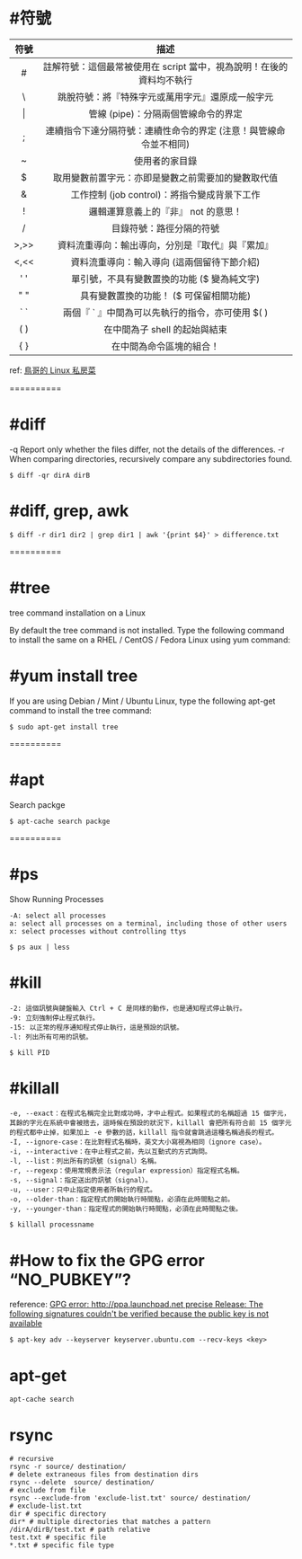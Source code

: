 # #符號
| 符號 	| 描述 	|
|:-----:	|:--------------------------------------------------------------------:	|
| # 	| 註解符號：這個最常被使用在 script 當中，視為說明！在後的資料均不執行 	|
| \\ 	| 跳脫符號：將『特殊字元或萬用字元』還原成一般字元 	|
| \| 	| 管線 (pipe)：分隔兩個管線命令的界定 	|
| ; 	| 連續指令下達分隔符號：連續性命令的界定 (注意！與管線命令並不相同) 	|
| ~ 	| 使用者的家目錄 	|
| $ 	| 取用變數前置字元：亦即是變數之前需要加的變數取代值 	|
| & 	| 工作控制 (job control)：將指令變成背景下工作 	|
| ! 	| 邏輯運算意義上的『非』 not 的意思！ 	|
| / 	| 目錄符號：路徑分隔的符號 	|
| >,>> 	| 資料流重導向：輸出導向，分別是『取代』與『累加』 	|
| <,<< 	| 資料流重導向：輸入導向 (這兩個留待下節介紹) 	|
| ' ' 	| 單引號，不具有變數置換的功能 ($ 變為純文字) 	|
| " " 	| 具有變數置換的功能！ ($ 可保留相關功能) 	|
| \` \` 	| 兩個『 ` 』中間為可以先執行的指令，亦可使用 $( ) 	|
| ( ) 	| 在中間為子 shell 的起始與結束 	|
| { } 	| 在中間為命令區塊的組合！ 	|

ref: [鳥哥的 Linux 私房菜](http://linux.vbird.org/linux_basic/0320bash.php#settings_wildcard)

==========

# #diff
  -q   Report only whether the files differ, not the details of the differences.
  -r   When comparing directories, recursively compare any subdirectories found.
  
	$ diff -qr dirA dirB

# #diff, grep, awk

	$ diff -r dir1 dir2 | grep dir1 | awk '{print $4}' > difference.txt

==========

# #tree
tree command installation on a Linux

By default the tree command is not installed. Type the following command to install the same on a RHEL / CentOS / Fedora Linux using yum command:
# #yum install tree

If you are using Debian / Mint / Ubuntu Linux, type the following apt-get command to install the tree command:

	$ sudo apt-get install tree

==========

# #apt

Search packge

	$ apt-cache search packge

==========

# #ps

Show Running Processes

    -A: select all processes
    a: select all processes on a terminal, including those of other users
    x: select processes without controlling ttys

>

	$ ps aux | less

# #kill
	
    -2: 這個訊號與鍵盤輸入 Ctrl + C 是同樣的動作，也是通知程式停止執行。
    -9: 立刻強制停止程式執行。
    -15: 以正常的程序通知程式停止執行，這是預設的訊號。
    -l: 列出所有可用的訊號。

>

	$ kill PID

# #killall

    -e, --exact：在程式名稱完全比對成功時，才中止程式。如果程式的名稱超過 15 個字元，其餘的字元在系統中會被捨去，這時候在預設的狀況下，killall 會把所有符合前 15 個字元的程式都中止掉，如果加上 -e 參數的話，killall 指令就會跳過這種名稱過長的程式。
    -I, --ignore-case：在比對程式名稱時，英文大小寫視為相同（ignore case）。
    -i, --interactive：在中止程式之前，先以互動式的方式詢問。
    -l, --list：列出所有的訊號（signal）名稱。
    -r, --regexp：使用常規表示法（regular expression）指定程式名稱。
    -s, --signal：指定送出的訊號（signal）。
    -u, --user：只中止指定使用者所執行的程式。
    -o, --older-than：指定程式的開始執行時間點，必須在此時間點之前。
    -y, --younger-than：指定程式的開始執行時間點，必須在此時間點之後。

>

    $ killall processname
	
# #How to fix the GPG error “NO_PUBKEY”?

reference: [GPG error: http://ppa.launchpad.net precise Release: The following signatures couldn't be verified because the public key is not available](http://askubuntu.com/questions/308760/w-gpg-error-http-ppa-launchpad-net-precise-release-the-following-signatures)

    $ apt-key adv --keyserver keyserver.ubuntu.com --recv-keys <key>

# apt-get

	apt-cache search

# rsync

	# recursive
	rsync -r source/ destination/
	# delete extraneous files from destination dirs
	rsync --delete  source/ destination/
	# exclude from file
	rsync --exclude-from 'exclude-list.txt' source/ destination/
	# exclude-list.txt
	dir # specific directory
	dir* # multiple directories that matches a pattern
	/dirA/dirB/test.txt # path relative
	test.txt # specific file
	*.txt # specific file type
	
